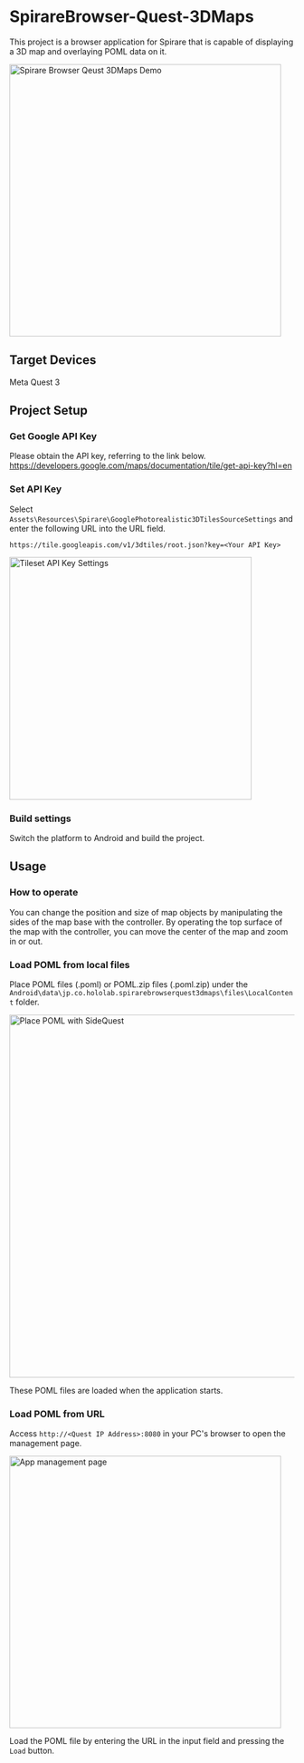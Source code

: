 # SpirareBrowser-Quest-3DMaps

This project is a browser application for Spirare that is capable of displaying a 3D map and overlaying POML data on it.

<img width="480" alt="Spirare Browser Qeust 3DMaps Demo" src="https://github.com/HoloLabInc/ProjectSpirare-for-Unity/assets/4415085/c65bafcd-2058-4510-9d19-7f239d6c9f76">

## Target Devices

Meta Quest 3

## Project Setup

### Get Google API Key

Please obtain the API key, referring to the link below.  
https://developers.google.com/maps/documentation/tile/get-api-key?hl=en

### Set API Key

Select `Assets\Resources\Spirare\GooglePhotorealistic3DTilesSourceSettings` and enter the following URL into the URL field.

`https://tile.googleapis.com/v1/3dtiles/root.json?key=<Your API Key>`

<img width="428" alt="Tileset API Key Settings" src="https://github.com/HoloLabInc/ProjectSpirare-for-Unity/assets/4415085/47df6956-0be4-40c6-8c95-a440e8c2ff21">

### Build settings

Switch the platform to Android and build the project.

## Usage

### How to operate

You can change the position and size of map objects by manipulating the sides of the map base with the controller. By operating the top surface of the map with the controller, you can move the center of the map and zoom in or out.

### Load POML from local files

Place POML files (.poml) or POML.zip files (.poml.zip) under the `Android\data\jp.co.hololab.spirarebrowserquest3dmaps\files\LocalContent` folder.

<img width="640" alt="Place POML with SideQuest" src="https://github.com/HoloLabInc/ProjectSpirare-for-Unity/assets/4415085/c3b19896-9ee6-4077-9b2d-edea28619286">

These POML files are loaded when the application starts.

### Load POML from URL

Access `http://<Quest IP Address>:8080` in your PC's browser to open the management page.

<img width="480" alt="App management page" src="https://github.com/HoloLabInc/ProjectSpirare-for-Unity/assets/4415085/1c2b97a3-fb65-4256-b950-124c5e2dc7a0">

Load the POML file by entering the URL in the input field and pressing the `Load` button.
